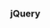 ### jQuery
<script type="text/javascript" src="https://code.jquery.com/jquery-3.2.1.min.js"></script>

